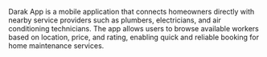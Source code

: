Darak App is a mobile application that connects homeowners directly with nearby service providers such as plumbers, electricians, and air conditioning technicians.
The app allows users to browse available workers based on location, price, and rating, enabling quick and reliable booking for home maintenance services.
